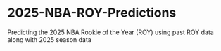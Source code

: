 # 2025-NBA-ROY-Predictions
 Predicting the 2025 NBA Rookie of the Year (ROY) using past ROY data along with 2025 season data
